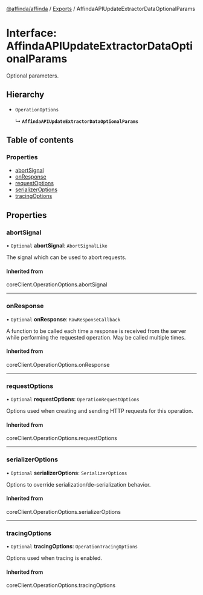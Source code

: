 [@affinda/affinda](../README.md) / [Exports](../modules.md) / AffindaAPIUpdateExtractorDataOptionalParams

# Interface: AffindaAPIUpdateExtractorDataOptionalParams

Optional parameters.

## Hierarchy

- `OperationOptions`

  ↳ **`AffindaAPIUpdateExtractorDataOptionalParams`**

## Table of contents

### Properties

- [abortSignal](AffindaAPIUpdateExtractorDataOptionalParams.md#abortsignal)
- [onResponse](AffindaAPIUpdateExtractorDataOptionalParams.md#onresponse)
- [requestOptions](AffindaAPIUpdateExtractorDataOptionalParams.md#requestoptions)
- [serializerOptions](AffindaAPIUpdateExtractorDataOptionalParams.md#serializeroptions)
- [tracingOptions](AffindaAPIUpdateExtractorDataOptionalParams.md#tracingoptions)

## Properties

### abortSignal

• `Optional` **abortSignal**: `AbortSignalLike`

The signal which can be used to abort requests.

#### Inherited from

coreClient.OperationOptions.abortSignal

___

### onResponse

• `Optional` **onResponse**: `RawResponseCallback`

A function to be called each time a response is received from the server
while performing the requested operation.
May be called multiple times.

#### Inherited from

coreClient.OperationOptions.onResponse

___

### requestOptions

• `Optional` **requestOptions**: `OperationRequestOptions`

Options used when creating and sending HTTP requests for this operation.

#### Inherited from

coreClient.OperationOptions.requestOptions

___

### serializerOptions

• `Optional` **serializerOptions**: `SerializerOptions`

Options to override serialization/de-serialization behavior.

#### Inherited from

coreClient.OperationOptions.serializerOptions

___

### tracingOptions

• `Optional` **tracingOptions**: `OperationTracingOptions`

Options used when tracing is enabled.

#### Inherited from

coreClient.OperationOptions.tracingOptions
